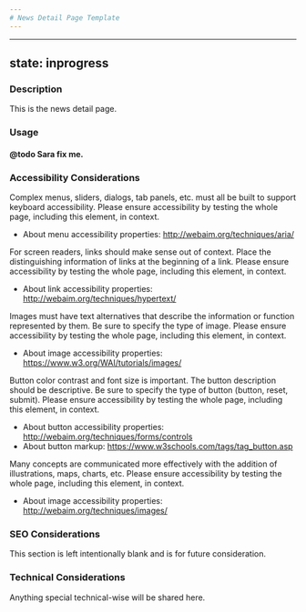 ```yaml
---
# News Detail Page Template
---
```


---
state: inprogress
---

### Description
This is the news detail page.

### Usage
#### @todo Sara fix me.

### Accessibility Considerations
Complex menus, sliders, dialogs, tab panels, etc. must all be built to support keyboard accessibility. Please ensure accessibility by testing the whole page, including this element, in context.

* About menu accessibility properties: http://webaim.org/techniques/aria/

For screen readers, links should make sense out of context. Place the distinguishing information of links at the beginning of a link. Please ensure accessibility by testing the whole page, including this element, in context.

* About link accessibility properties: http://webaim.org/techniques/hypertext/

Images must have text alternatives that describe the information or function represented by them. Be sure to specify the type of image. Please ensure accessibility by testing the whole page, including this element, in context.

* About image accessibility properties: https://www.w3.org/WAI/tutorials/images/

Button color contrast and font size is important. The button description should be descriptive. Be sure to specify the type of button (button, reset, submit). Please ensure accessibility by testing the whole page, including this element, in context.

* About button accessibility properties: http://webaim.org/techniques/forms/controls
* About button markup: https://www.w3schools.com/tags/tag_button.asp

Many concepts are communicated more effectively with the addition of illustrations, maps, charts, etc. Please ensure accessibility by testing the whole page, including this element, in context.

* About image accessibility properties: http://webaim.org/techniques/images/

### SEO Considerations
This section is left intentionally blank and is for future consideration.

### Technical Considerations
Anything special technical-wise will be shared here.
